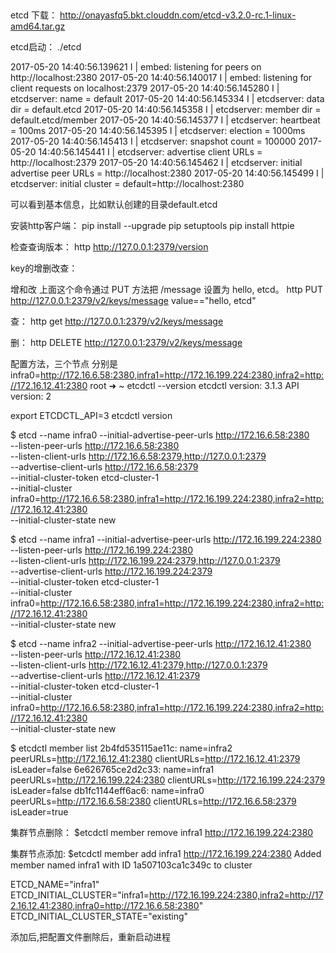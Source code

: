 ##
etcd 下载：
http://onayasfq5.bkt.clouddn.com/etcd-v3.2.0-rc.1-linux-amd64.tar.gz


etcd启动：
./etcd

2017-05-20 14:40:56.139621 I | embed: listening for peers on http://localhost:2380
2017-05-20 14:40:56.140017 I | embed: listening for client requests on localhost:2379
2017-05-20 14:40:56.145280 I | etcdserver: name = default
2017-05-20 14:40:56.145334 I | etcdserver: data dir = default.etcd
2017-05-20 14:40:56.145358 I | etcdserver: member dir = default.etcd/member
2017-05-20 14:40:56.145377 I | etcdserver: heartbeat = 100ms
2017-05-20 14:40:56.145395 I | etcdserver: election = 1000ms
2017-05-20 14:40:56.145413 I | etcdserver: snapshot count = 100000
2017-05-20 14:40:56.145441 I | etcdserver: advertise client URLs = http://localhost:2379
2017-05-20 14:40:56.145462 I | etcdserver: initial advertise peer URLs = http://localhost:2380
2017-05-20 14:40:56.145499 I | etcdserver: initial cluster = default=http://localhost:2380

可以看到基本信息，比如默认创建的目录default.etcd


安装http客户端：
pip install --upgrade pip setuptools
pip install httpie


检查查询版本：
http http://127.0.0.1:2379/version



key的增删改查：

增和改
上面这个命令通过 PUT 方法把 /message 设置为 hello, etcd。
http PUT http://127.0.0.1:2379/v2/keys/message value=="hello, etcd"

查：
http get http://127.0.0.1:2379/v2/keys/message

删：
http DELETE http://127.0.0.1:2379/v2/keys/message


配置方法，三个节点 分别是 infra0=http://172.16.6.58:2380,infra1=http://172.16.199.224:2380,infra2=http://172.16.12.41:2380
root ➜  ~ etcdctl --version
etcdctl version: 3.1.3
API version: 2

export ETCDCTL_API=3
etcdctl version

$ etcd --name infra0 --initial-advertise-peer-urls http://172.16.6.58:2380 \
  --listen-peer-urls http://172.16.6.58:2380 \
  --listen-client-urls http://172.16.6.58:2379,http://127.0.0.1:2379 \
  --advertise-client-urls http://172.16.6.58:2379 \
  --initial-cluster-token etcd-cluster-1 \
  --initial-cluster infra0=http://172.16.6.58:2380,infra1=http://172.16.199.224:2380,infra2=http://172.16.12.41:2380 \
  --initial-cluster-state new

$ etcd --name infra1 --initial-advertise-peer-urls http://172.16.199.224:2380 \
  --listen-peer-urls http://172.16.199.224:2380 \
  --listen-client-urls http://172.16.199.224:2379,http://127.0.0.1:2379 \
  --advertise-client-urls http://172.16.199.224:2379 \
  --initial-cluster-token etcd-cluster-1 \
  --initial-cluster infra0=http://172.16.6.58:2380,infra1=http://172.16.199.224:2380,infra2=http://172.16.12.41:2380 \
  --initial-cluster-state new
  
$ etcd --name infra2 --initial-advertise-peer-urls http://172.16.12.41:2380 \
  --listen-peer-urls http://172.16.12.41:2380 \
  --listen-client-urls http://172.16.12.41:2379,http://127.0.0.1:2379 \
  --advertise-client-urls http://172.16.12.41:2379 \
  --initial-cluster-token etcd-cluster-1 \
  --initial-cluster infra0=http://172.16.6.58:2380,infra1=http://172.16.199.224:2380,infra2=http://172.16.12.41:2380 \
  --initial-cluster-state new


$ etcdctl member list
2b4fd535115ae11c: name=infra2 peerURLs=http://172.16.12.41:2380 clientURLs=http://172.16.12.41:2379 isLeader=false
6e626765ce2d2c33: name=infra1 peerURLs=http://172.16.199.224:2380 clientURLs=http://172.16.199.224:2379 isLeader=false
db1fc1144eff6ac6: name=infra0 peerURLs=http://172.16.6.58:2380 clientURLs=http://172.16.6.58:2379 isLeader=true


集群节点删除：
$etcdctl member remove infra1 http://172.16.199.224:2380

集群节点添加:
$etcdctl member add infra1 http://172.16.199.224:2380
Added member named infra1 with ID 1a507103ca1c349c to cluster

ETCD_NAME="infra1"
ETCD_INITIAL_CLUSTER="infra1=http://172.16.199.224:2380,infra2=http://172.16.12.41:2380,infra0=http://172.16.6.58:2380"
ETCD_INITIAL_CLUSTER_STATE="existing"

添加后,把配置文件删除后，重新启动进程